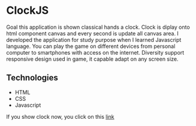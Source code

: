 # ClockJS
Goal this application is shown classical hands a clock. Clock is diplay onto html component canvas and every second is update all
canvas area. I developed the application for study purpose when I learned Javascript language. You can play the game on different devices from personal computer to smartphones with access on the internet. Diversity support responsive design used in game, it capable adapt on any screen size. 

## Technologies
* HTML
* CSS
* Javascript

If you show clock now, you click on this [link](http://www.jiricaga.cz/clock/)
